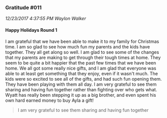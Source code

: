 ### Gratitude #011
_12/23/2017 4:37:55 PM Waylon Walker_

####  Happy Holidays Round 1

I am grateful that we have been able to make it to my family for Christmas time.  I am so glad to see how much fun my parents and the kids have together.  They all get along so well. I am glad to see some of the changes that my parents are making to get through their tough times at home.  They seem to be quite a bit happier that the past few times that we have been home.   We all got some really nice gifts, and I am glad that everyone was able to at least get something that they enjoy, even if it wasn't much.  The kids were so excited to see all of the gifts, and had such fun opening them.  They have been playing with them all day.  I am very grateful to see them sharing and having fun together rather than fighting over who gets what.  Wyatt has really been stepping it up as a big brother, and even spent his own hard earned money to buy Ayla a gift!


> I am very grateful to see them sharing and having fun together


